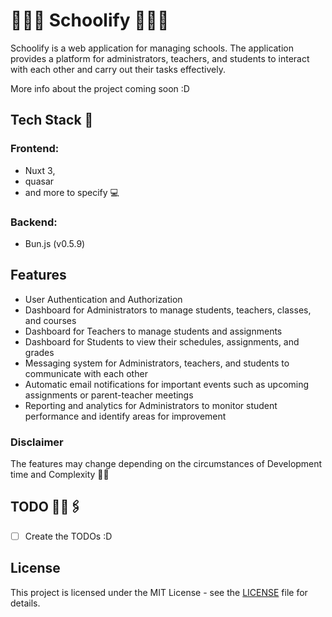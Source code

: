 # 👨🏻‍🎓 Schoolify 👩🏻‍🏫

Schoolify is a web application for managing schools. The application provides a platform for administrators, teachers, and students to interact with each other and carry out their tasks effectively.

More info about the project coming soon :D

## Tech Stack 🧩

### Frontend: 
* Nuxt 3, 
* quasar
* and more to specify 💻

### Backend: 
* Bun.js (v0.5.9)

## Features

* User Authentication and Authorization
* Dashboard for Administrators to manage students, teachers, classes, and courses
* Dashboard for Teachers to manage students and assignments
* Dashboard for Students to view their schedules, assignments, and grades
* Messaging system for Administrators, teachers, and students to communicate with each other
* Automatic email notifications for important events such as upcoming assignments or parent-teacher meetings
* Reporting and analytics for Administrators to monitor student performance and identify areas for improvement

### Disclaimer

The features may change depending on the circumstances of Development time and Complexity 🐱‍👤

## TODO 📓📎🖇

- [ ] Create the TODOs :D

## License
This project is licensed under the MIT License - see the [LICENSE]() file for details.
